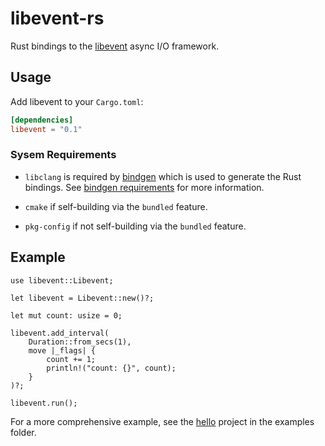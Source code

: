 # libevent-rs

Rust bindings to the [libevent] async I/O framework.

## Usage

Add libevent to your `Cargo.toml`:

```toml
[dependencies]
libevent = "0.1"
```

### Sysem Requirements

* `libclang` is required by [bindgen] which is used to generate the Rust
  bindings. See [bindgen requirements] for more information.

* `cmake` if self-building via the `bundled` feature.

* `pkg-config` if not self-building via the `bundled` feature.

## Example

```rust,no_run
use libevent::Libevent;

let libevent = Libevent::new()?;

let mut count: usize = 0;

libevent.add_interval(
    Duration::from_secs(1),
    move |_flags| {
        count += 1;
        println!("count: {}", count);
    }
)?;

libevent.run();
```

For a more comprehensive example, see the [hello] project in the examples folder.

[libevent]: https://libevent.org/
[bindgen]: https://crates.io/crates/bindgen
[bindgen requirements]: https://rust-lang.github.io/rust-bindgen/requirements.html
[hello]: https://github.com/jmagnuson/libevent-rs/tree/hacking/examples/hello
